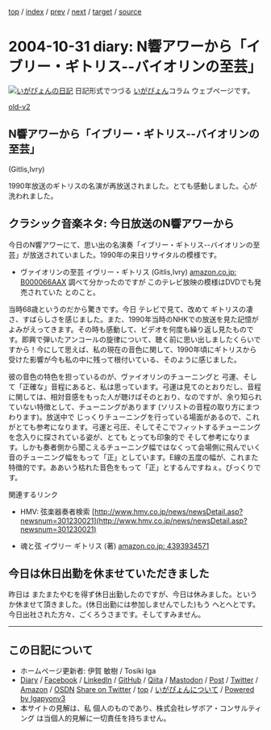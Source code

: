 [top](../index.html) 
 / [index](index.html) 
 / [prev](ig041028.html) 
 / [next](ig041101.html) 
 / [target](https://www.igapyon.jp/igapyon/diary/2004/ig041031.html) 
 / [source](https://github.com/igapyon/diary/blob/master/2004/ig041031.src.md) 

2004-10-31 diary: N響アワーから「イブリー・ギトリス--バイオリンの至芸」
=====================================================================================================
[![いがぴょんの日記](https://www.igapyon.jp/igapyon/diary/images/iga202308_128.jpg "いがぴょん")](https://www.igapyon.jp/igapyon/diary/memo/memoigapyon.html) 日記形式でつづる [いがぴょん](https://www.igapyon.jp/igapyon/diary/memo/memoigapyon.html)コラム ウェブページです。

[old-v2](ig041031-orig.html)

## N響アワーから「イブリー・ギトリス--バイオリンの至芸」
(Gitlis,Ivry)

1990年放送のギトリスの名演が再放送されました。とても感動しました。心が洗われました。


## クラシック音楽ネタ: 今日放送のN響アワーから

今日のN響アワーにて、思い出の名演奏「イブリー・ギトリス--バイオリンの至芸」が放送されていました。1990年の来日リサイタルの模様です。

* ヴァイオリンの至芸 イヴリー・ギトリス (Gitlis,Ivry)
  [amazon.co.jp: B000066AAX](http://www.amazon.co.jp/exec/obidos/ASIN/B000066AAX/igapyondiary-22)
  調べて分かったのですが このテレビ放映の模様はDVDでも発売されていた とのこと。

当時68歳というのだから驚きです。今日 テレビで見て、改めて ギトリスの凄さ、すばらしさを感じました。また、1990年当時のNHKでの放送を見た記憶がよみがえってきます。その時も感動して、ビデオを何度も繰り返し見たものです。即興で弾いたアンコールの旋律について、聴く前に思い出しましたくらいですから！今にして思えば、私の現在の音色に関して、1990年頃にギトリスから受けた影響が今も私の中に残って根付いている、そのように感じました。

彼の音色の特色を担っているのが、ヴァイオリンのチューニングと 弓運、そして「正確な」音程にあると、私は思っています。弓運は見てのとおりだし、音程に関しては、相対音感をもった人が聴けばそのとおり、なのですが、余り知られていない特徴として、チューニングがあります
(ソリストの音程の取り方にまつわります)。放送中で じっくりチューニングを行っている場面があるので、これがとても参考になります。弓運と弓圧、そしてそこでフィットするチューニングを念入りに探されている姿が、とても とっても印象的で そして参考になります。しかも奏者側から聞こえるチューニング幅ではなくって会場側に飛んでいく音のチューニング幅をもって「正」としています。E線の五度の幅が、これまた特徴的です。ああいう枯れた音色をもって「正」とするんですねぇ。びっくりです。

関連するリンク

* HMV: 弦楽器奏者検索
  [http://www.hmv.co.jp/news/newsDetail.asp?newsnum=301230021](http://www.hmv.co.jp/news/newsDetail.asp?newsnum=301230021)
  
* 魂と弦 イヴリー ギトリス (著)
  [amazon.co.jp: 4393934571](http://www.amazon.co.jp/exec/obidos/ASIN/4393934571/igapyondiary-22)

## 今日は休日出勤を休ませていただきました

昨日は またまたやむを得ず休日出勤したのですが、今日は休みました。というか休ませて頂きました。(休日出勤には参加しませんでした)もう へとへとです。今日出社された方々、ごくろうさまです。そしてすみません。


----------------------------------------------------------------------------------------------------

## この日記について

* ホームページ更新者: 伊賀 敏樹 / Tosiki Iga
* [Diary](https://www.igapyon.jp/igapyon/diary/) / [Facebook](https://www.facebook.com/igapyon) / [LinkedIn](https://www.linkedin.com/in/toshikiiga) / [GitHub](https://github.com/igapyon) / [Qiita](https://qiita.com/igapyon) / [Mastodon](https://social.vivaldi.net/@igapyon) / [Post](https://post.news/igapyon) / [Twitter](https://twitter.com/ToshikiIga) / [Amazon](https://www.amazon.co.jp/%E4%BC%8A%E8%B3%80-%E6%95%8F%E6%A8%B9/e/B004LTQWCQ) / [OSDN](https://ja.osdn.net/users/iga/)
[Share on Twitter](https://twitter.com/intent/tweet?hashtags=igapyon%2Cdiary%2C%E3%81%84%E3%81%8C%E3%81%B4%E3%82%87%E3%82%93&text=N%E9%9F%BF%E3%82%A2%E3%83%AF%E3%83%BC%E3%81%8B%E3%82%89%E3%80%8C%E3%82%A4%E3%83%96%E3%83%AA%E3%83%BC%E3%83%BB%E3%82%AE%E3%83%88%E3%83%AA%E3%82%B9--%E3%83%90%E3%82%A4%E3%82%AA%E3%83%AA%E3%83%B3%E3%81%AE%E8%87%B3%E8%8A%B8%E3%80%8D&url=https%3A%2F%2Fwww.igapyon.jp%2Figapyon%2Fdiary%2F2004%2Fig041031.html) / [top](../index.html) / [いがぴょんについて](https://www.igapyon.jp/igapyon/diary/memo/memoigapyon.html) / [Powered by Igapyonv3](https://github.com/igapyon/igapyonv3)
* 本サイトの見解は、私 個人のものであり、株式会社レザボア・コンサルティング は当個人的見解に一切責任を持ちません。 
